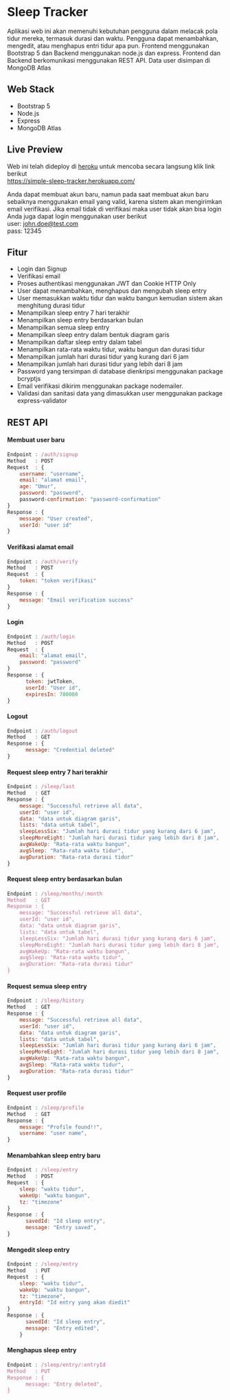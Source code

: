 # Sleep Tracker
Aplikasi web ini akan memenuhi kebutuhan pengguna dalam melacak pola tidur mereka, termasuk durasi dan waktu.
Pengguna dapat menambahkan, mengedit, atau menghapus entri tidur apa pun.
Frontend menggunakan Bootstrap 5 dan Backend menggunakan node.js dan express. Frontend dan Backend berkomunikasi menggunakan REST API.
Data user disimpan di MongoDB Atlas

## Web Stack
- Bootstrap 5
- Node.js
- Express
- MongoDB Atlas

## Live Preview
Web ini telah dideploy di [heroku](https://www.heroku.com/) untuk mencoba secara langsung klik link berikut  <br/>
https://simple-sleep-tracker.herokuapp.com/

Anda dapat membuat akun baru, namun pada saat membuat akun baru sebaiknya menggunakan email yang valid, karena sistem akan mengirimkan email verifikasi. Jika email tidak di verifikasi maka user tidak akan bisa login <br/>
Anda juga dapat login menggunakan user berikut <br/>
user: john.doe@test.com <br/>
pass: 12345

## Fitur
- Login dan Signup
- Verifikasi email
- Proses authentikasi menggunakan JWT dan Cookie HTTP Only
- User dapat menambahkan, menghapus dan mengubah sleep entry
- User memasukkan waktu tidur dan waktu bangun kemudian sistem akan menghitung durasi tidur
- Menampilkan sleep entry 7 hari terakhir
- Menampilkan sleep entry berdasarkan bulan 
- Menampilkan semua sleep entry
- Menampilkan sleep entry dalam bentuk diagram garis
- Menampilkan daftar sleep entry dalam tabel
- Menampilkan rata-rata waktu tidur, waktu bangun dan durasi tidur
- Menampilkan jumlah hari durasi tidur yang kurang dari 6 jam
- Menampilkan jumlah hari durasi tidur yang lebih dari 8 jam
- Password yang tersimpan di database dienkripsi menggunakan package bcryptjs
- Email verifikasi dikirim menggunakan package nodemailer.
- Validasi dan sanitasi data yang dimasukkan user menggunakan package express-validator

## REST API

#### Membuat user baru
```javascript
Endpoint : /auth/signup
Method   : POST
Request  : {
    username: "username",
    email: "alamat email",
    age: "Umur",
    password: "password",
    password-confirmation: "password-confirmation"
}
Response : {
    message: "User created",
    userId: "user id"
}
```

#### Verifikasi alamat email
```javascript
Endpoint : /auth/verify
Method   : POST
Request  : {
    token: "token verifikasi"
}
Response : {
    message: "Email verification success"
}
```

#### Login
```javascript
Endpoint : /auth/login
Method   : POST
Request  : {
    email: "alamat email",
    password: "password"
}
Response : {
      token: jwtToken,
      userId: "User id",
      expiresIn: 780000 
}
```

#### Logout
```javascript
Endpoint : /auth/logout
Method   : GET
Response : {
      message: "Credential deleted"
}
```

#### Request sleep entry 7 hari terakhir
```javascript
Endpoint : /sleep/last
Method   : GET
Response : {
    message: "Successful retrieve all data",
    userId: "user id",
    data: "data untuk diagram garis",
    lists: "data untuk tabel",
    sleepLessSix: "Jumlah hari durasi tidur yang kurang dari 6 jam",
    sleepMoreEight: "Jumlah hari durasi tidur yang lebih dari 8 jam",
    avgWakeUp: "Rata-rata waktu bangun",
    avgSleep: "Rata-rata waktu tidur",
    avgDuration: "Rata-rata durasi tidur"
}
```

#### Request sleep entry berdasarkan bulan
```javascript
Endpoint : /sleep/months/:month
Method   : GET
Response : {
    message: "Successful retrieve all data",
    userId: "user id",
    data: "data untuk diagram garis",
    lists: "data untuk tabel",
    sleepLessSix: "Jumlah hari durasi tidur yang kurang dari 6 jam",
    sleepMoreEight: "Jumlah hari durasi tidur yang lebih dari 8 jam",
    avgWakeUp: "Rata-rata waktu bangun",
    avgSleep: "Rata-rata waktu tidur",
    avgDuration: "Rata-rata durasi tidur"
}
```

#### Request semua sleep entry
```javascript
Endpoint : /sleep/history
Method   : GET
Response : {
    message: "Successful retrieve all data",
    userId: "user id",
    data: "data untuk diagram garis",
    lists: "data untuk tabel",
    sleepLessSix: "Jumlah hari durasi tidur yang kurang dari 6 jam",
    sleepMoreEight: "Jumlah hari durasi tidur yang lebih dari 8 jam",
    avgWakeUp: "Rata-rata waktu bangun",
    avgSleep: "Rata-rata waktu tidur",
    avgDuration: "Rata-rata durasi tidur"
}
```

#### Request user profile
```javascript
Endpoint : /sleep/profile
Method   : GET
Response : {
    message: "Profile found!!",
    username: "user name",
}
```

#### Menambahkan sleep entry baru
```javascript
Endpoint : /sleep/entry
Method   : POST
Request  : {
    sleep: "waktu tidur",
    wakeUp: "waktu bangun",
    tz: "timezone"
}
Response : {
      savedId: "Id sleep entry",
      message: "Entry saved",
}
```

#### Mengedit sleep entry
```javascript
Endpoint : /sleep/entry
Method   : PUT
Request  : {
    sleep: "waktu tidur",
    wakeUp: "waktu bangun",
    tz: "timezone",
    entryId: "Id entry yang akan diedit"
}
Response : {
      savedId: "Id sleep entry",
      message: "Entry edited",
    }
```

#### Menghapus sleep entry
```javascript
Endpoint : /sleep/entry/:entryId
Method   : PUT
Response : {
      message: "Entry deleted",
}
```